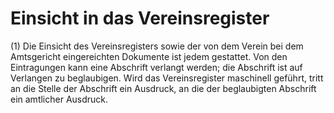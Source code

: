 # Einsicht in das Vereinsregister

(1) Die Einsicht des Vereinsregisters sowie der von dem Verein bei dem Amtsgericht eingereichten Dokumente ist jedem gestattet. Von den Eintragungen kann eine Abschrift verlangt werden; die Abschrift ist auf Verlangen zu beglaubigen. Wird das Vereinsregister maschinell geführt, tritt an die Stelle der Abschrift ein Ausdruck, an die der beglaubigten Abschrift ein amtlicher Ausdruck.